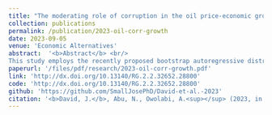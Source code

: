 ```yaml
---
title: "The moderating role of corruption in the oil price-economic growth relationship in an oil-dependent economy: Evidence from Bootstrap ARDL with a Fourier Function"
collection: publications
permalink: /publication/2023-oil-corr-growth
date: 2023-09-05
venue: 'Economic Alternatives'
abstract:  '<b>Abstract</b> <br/>
This study employs the recently proposed bootstrap autoregressive distributed lag (ARDL) model augmented with a Fourier function and the dynamic ARDL simulation procedures to examine whether the oil price-economic growth relationship is dependent on the level of corruption in an oil-dependent economy. Using Nigerian quarterly data during the 1996Q1-2021Q4 period, the results of the bounds-testing present evidence for cointegration between the variables. In addition, the results indicate that oil price and corruption are growth-enhancing, but the effect of oil price on growth is contingent on the level of corruption. Moreover, evidence suggests that the marginal effect of oil price on economic growth varies with the level of corruption; the lower the level of corruption, the higher the growth-enhancing effect of oil price on economic growth, and vice versa. The dynamic ARDL simulations plots demonstrate the significant increase (decrease)in predicted growth in the short-term due to a counterfactual rise in the price of oil price (corruption), which gradually deflates (increase) after the shock in the long-term. Therefore, policies geared toward diversifying the economy away from oil, reducing corruption in the oil and gas industry and the security sector, improving agricultural output, and reducing unemployment rate are recommended to enhance growth.'
paperurl: '/files/pdf/research/2023-oil-corr-growth.pdf'
link: 'http://dx.doi.org/10.13140/RG.2.2.32652.28800'
code: 'http://dx.doi.org/10.13140/RG.2.2.32652.28800'
github: 'https://github.com/SmallJosePhD/David-et-al.-2023'
citation: '<b>David, J.</b>, Abu, N., Owolabi, A.<sup></sup> (2023, in press). &quot;The moderating role of corruption in the oil price-economic growth relationship in an oil-dependent economy: Evidence from Bootstrap ARDL with a Fourier Function.&quot; <i>Economic Alternatives</i>. doi:10.13140/RG.2.2.32652.28800'
---
```

